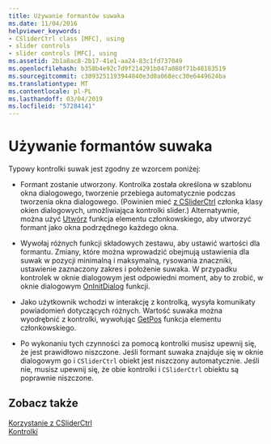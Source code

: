 ```yaml
---
title: Używanie formantów suwaka
ms.date: 11/04/2016
helpviewer_keywords:
- CSliderCtrl class [MFC], using
- slider controls
- slider controls [MFC], using
ms.assetid: 2b1a8ac8-2b17-41e1-aa24-83c1fd737049
ms.openlocfilehash: b358b4e92c7d9f214291b047a080f71b48183519
ms.sourcegitcommit: c3093251193944840e3d0a068ecc30e6449624ba
ms.translationtype: MT
ms.contentlocale: pl-PL
ms.lasthandoff: 03/04/2019
ms.locfileid: "57284141"
---
```

# <a name="using-slider-controls"></a>Używanie formantów suwaka

Typowy kontrolki suwak jest zgodny ze wzorcem poniżej:

- Formant zostanie utworzony. Kontrolka została określona w szablonu okna dialogowego, tworzenie przebiega automatycznie podczas tworzenia okna dialogowego. (Powinien mieć [z CSliderCtrl](../mfc/reference/csliderctrl-class.md) członka klasy okien dialogowych, umożliwiająca kontrolki slider.) Alternatywnie, można użyć [Utwórz](../mfc/reference/csliderctrl-class.md#create) funkcja elementu członkowskiego, aby utworzyć formant jako okna podrzędnego każdego okna.

- Wywołaj różnych funkcji składowych zestawu, aby ustawić wartości dla formantu. Zmiany, które można wprowadzić obejmują ustawienia dla suwak w pozycji minimalną i maksymalną, rysowania znaczniki, ustawienie zaznaczony zakres i położenie suwaka. W przypadku kontrolek w oknie dialogowym jest odpowiedni moment, aby to zrobić, w oknie dialogowym [OnInitDialog](../mfc/reference/cdialog-class.md#oninitdialog) funkcji.

- Jako użytkownik wchodzi w interakcję z kontrolką, wysyła komunikaty powiadomień dotyczących różnych. Wartość suwaka można wyodrębnić z kontrolki, wywołując [GetPos](../mfc/reference/csliderctrl-class.md#getpos) funkcja elementu członkowskiego.

- Po wykonaniu tych czynności za pomocą kontrolki musisz upewnij się, że jest prawidłowo niszczone. Jeśli formant suwaka znajduje się w oknie dialogowym go i `CSliderCtrl` obiekt jest niszczony automatycznie. Jeśli nie, musisz upewnij się, że obie kontrolki i `CSliderCtrl` obiektu są poprawnie niszczone.

## <a name="see-also"></a>Zobacz także

[Korzystanie z CSliderCtrl](../mfc/using-csliderctrl.md)<br/>
[Kontrolki](../mfc/controls-mfc.md)
